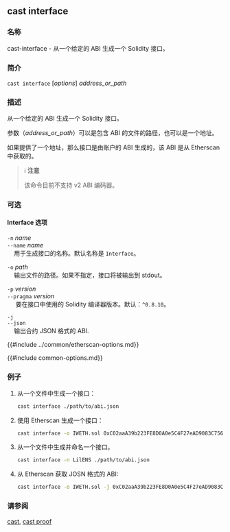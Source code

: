 ## cast interface

### 名称

cast-interface - 从一个给定的 ABI 生成一个 Solidity 接口。

### 简介

``cast interface`` [*options*] *address_or_path*

### 描述

从一个给定的 ABI 生成一个 Solidity 接口。

参数（*address_or_path*）可以是包含 ABI 的文件的路径，也可以是一个地址。

如果提供了一个地址，那么接口是由账户的 ABI 生成的，该 ABI 是从 Etherscan 中获取的。

> ℹ️ **注意**
>
> 该命令目前不支持 v2 ABI 编码器。

### 可选

#### Interface 选项

`-n` *name*  
`--name` *name*  
&nbsp;&nbsp;&nbsp;&nbsp;用于生成接口的名称。默认名称是 `Interface`。

`-o` *path*  
&nbsp;&nbsp;&nbsp;&nbsp;输出文件的路径。如果不指定，接口将被输出到 stdout。

`-p` *version*  
`--pragma` *version*  
&nbsp;&nbsp;&nbsp;&nbsp; 要在接口中使用的 Solidity 编译器版本。默认：`^0.8.10`。

`-j`  
`--json`  
&nbsp;&nbsp;&nbsp;&nbsp;输出合约 JSON 格式的 ABI.

{{#include ../common/etherscan-options.md}}

{{#include common-options.md}}

### 例子

1. 从一个文件中生成一个接口：
    ```sh
    cast interface ./path/to/abi.json
    ```

2. 使用 Etherscan 生成一个接口：
    ```sh
    cast interface -o IWETH.sol 0xC02aaA39b223FE8D0A0e5C4F27eAD9083C756Cc2
    ```

3. 从一个文件中生成并命名一个接口。
    ```sh
    cast interface -n LilENS ./path/to/abi.json
    ```

4. 从 Etherscan 获取 JOSN 格式的 ABI:
    ```sh
    cast interface -o IWETH.sol -j 0xC02aaA39b223FE8D0A0e5C4F27eAD9083C756Cc2
    ```

### 请参阅

[cast](./cast.md), [cast proof](./cast-proof.md)
